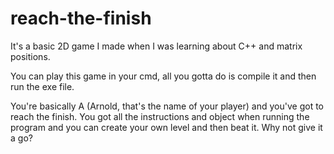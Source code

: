 # reach-the-finish
It's a basic 2D game I made when I was learning about C++ and matrix positions.

You can play this game in your cmd, all you gotta do is compile it and then run the exe file.

You're basically A (Arnold, that's the name of your player) and you've got to reach the finish. You got all the instructions and object when running the program and you can create your own level and then beat it. Why not give it a go?
